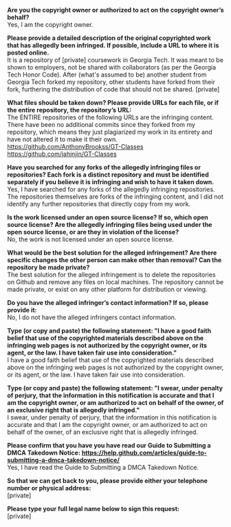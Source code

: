**Are you the copyright owner or authorized to act on the copyright owner’s behalf?**   
Yes, I am the copyright owner.

**Please provide a detailed description of the original copyrighted work that has allegedly been infringed. If possible, include a URL to where it is posted online.**   
It is a repository of [private] coursework in Georgia Tech. It was meant to be shown to employers, not be shared with collaborators (as per the Georgia Tech Honor Code). After (what's assumed to be) another student from Georgia Tech forked my repository, other students have forked from their fork, furthering the distribution of code that should not be shared. 
[private]

**What files should be taken down? Please provide URLs for each file, or if the entire repository, the repository’s URL:**   
The ENTIRE repositories of the following URLs are the infringing content. There have been no additional commits since they forked from my repository, which means they just plagiarized my work in its entirety and have not altered it to make it their own.   
https://github.com/AnthonyBrookss/GT-Classes   
https://github.com/jahinjin/GT-Classes

**Have you searched for any forks of the allegedly infringing files or repositories? Each fork is a distinct repository and must be identified separately if you believe it is infringing and wish to have it taken down.**   
Yes, I have searched for any forks of the allegedly infringing repositories. The repositories themselves are forks of the infringing content, and I did not identify any further repositories that directly copy from my work.

**Is the work licensed under an open source license? If so, which open source license? Are the allegedly infringing files being used under the open source license, or are they in violation of the license?**   
No, the work is not licensed under an open source license.

**What would be the best solution for the alleged infringement? Are there specific changes the other person can make other than removal? Can the repository be made private?**   
The best solution for the alleged infringement is to delete the repositories on Github and remove any files on local machines. The repository cannot be made private, or exist on any other platform for distribution or viewing.

**Do you have the alleged infringer’s contact information? If so, please provide it:**   
No, I do not have the alleged infringers contact information.

**Type (or copy and paste) the following statement: "I have a good faith belief that use of the copyrighted materials described above on the infringing web pages is not authorized by the copyright owner, or its agent, or the law. I have taken fair use into consideration."**   
I have a good faith belief that use of the copyrighted materials described above on the infringing web pages is not authorized by the copyright owner, or its agent, or the law. I have taken fair use into consideration.

**Type (or copy and paste) the following statement: "I swear, under penalty of perjury, that the information in this notification is accurate and that I am the copyright owner, or am authorized to act on behalf of the owner, of an exclusive right that is allegedly infringed."**   
I swear, under penalty of perjury, that the information in this notification is accurate and that I am the copyright owner, or am authorized to act on behalf of the owner, of an exclusive right that is allegedly infringed.

**Please confirm that you have you have read our Guide to Submitting a DMCA Takedown Notice: https://help.github.com/articles/guide-to-submitting-a-dmca-takedown-notice/**   
Yes, I have read the Guide to Submitting a DMCA Takedown Notice.

**So that we can get back to you, please provide either your telephone number or physical address:**   
[private]

**Please type your full legal name below to sign this request:**   
[private]
